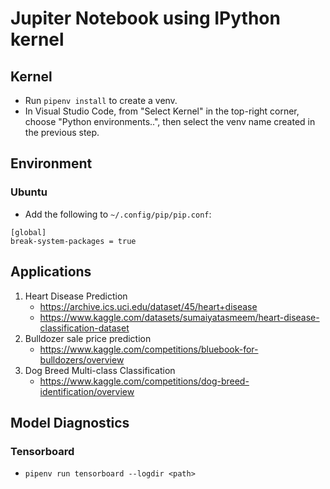 # Jupiter Notebook using IPython kernel

## Kernel

- Run `pipenv install` to create a venv.
- In Visual Studio Code, from "Select Kernel" in the top-right corner, choose "Python environments..", then select the venv name created in the previous step.

## Environment

### Ubuntu

- Add the following to `~/.config/pip/pip.conf`:

```
[global]
break-system-packages = true
```

## Applications

1. Heart Disease Prediction
   - https://archive.ics.uci.edu/dataset/45/heart+disease
   - https://www.kaggle.com/datasets/sumaiyatasmeem/heart-disease-classification-dataset
2. Bulldozer sale price prediction
   - https://www.kaggle.com/competitions/bluebook-for-bulldozers/overview
3. Dog Breed Multi-class Classification
   - https://www.kaggle.com/competitions/dog-breed-identification/overview

## Model Diagnostics

### Tensorboard

- `pipenv run tensorboard --logdir <path>`
